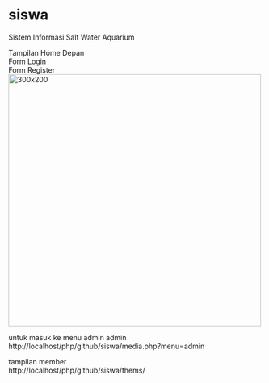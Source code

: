 # siswa
Sistem Informasi Salt Water Aquarium

Tampilan Home Depan <br>
Form Login <br>
Form Register <br>
<img alt="300x200" data-src="holder.js/300x200" style="width: 500px; height: 500px;" src="../images/web/home.png">

untuk masuk ke menu admin admin <br>
http://localhost/php/github/siswa/media.php?menu=admin



tampilan member <br>
http://localhost/php/github/siswa/thems/
